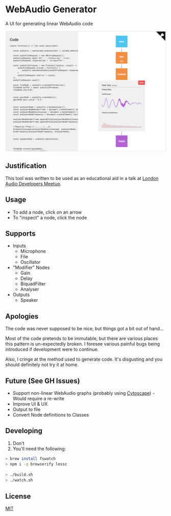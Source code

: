 # WebAudio Generator
A UI for generating linear WebAudio code

![A screenshot of WebAudio Generator](./screenshot.png "WebAudio Generator in Action")

## Justification
This tool was written to be used as an educational aid in a talk at [London Audio Developers Meetup](https://skillsmatter.com/groups/10788-audio-developers-meet-up).

## Usage
- To add a node, click on an arrow
- To "inspect" a node, click the node

## Supports
- Inputs
    - Microphone
    - File
    - Oscillator
- "Modifier" Nodes
    - Gain
    - Delay
    - BiquadFilter
    - Analyser
- Outputs
    - Speaker

## Apologies
The code was never supposed to be nice, but things got a bit out of hand...

Most of the code pretends to be immutable, but there are various places this pattern is un-expectedly broken. I foresee various painful bugs being introduced if development were to continue.

Also, I cringe at the method used to generate code. It's disgusting and you should definitely not try it at home.

## Future (See GH Issues)
- Support non-linear WebAudio graphs (probably using [Cytoscape](http://cytoscape.org/)) - Would require a re-write
- Improve UI & UX
- Output to file
- Convert Node definitions to Classes

## Developing
1. Don't
2. You'll need the following:

```bash
> brew install fswatch
> npm i -g browserify lessc

> ./build.sh
> ./watch.sh
```

## License
[MIT](./LICENSE)